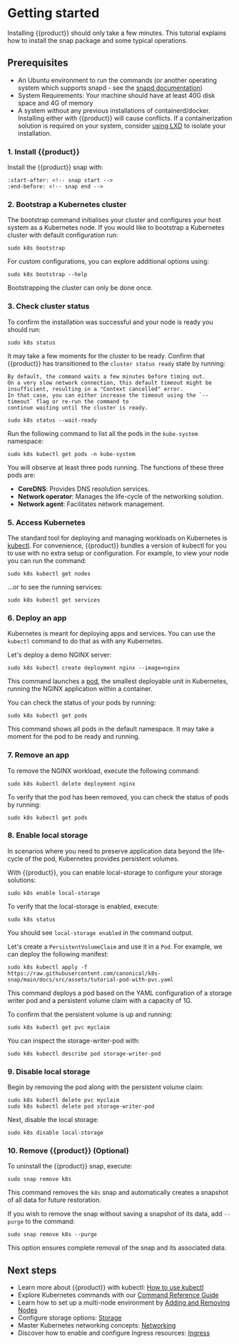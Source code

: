 # Getting started

Installing {{product}} should only take a few minutes. This tutorial
explains how to install the snap package and some typical operations.

## Prerequisites

- An Ubuntu environment to run the commands (or
  another operating system which supports snapd - see the
  [snapd documentation](https://snapcraft.io/docs/installing-snapd))
- System Requirements: Your machine should have at least 40G disk space
  and 4G of memory
- A system without any previous installations of containerd/docker. Installing
either with {{product}} will cause conflicts. If a containerization solution is
required on your system, consider [using LXD][LXD] to isolate your
installation.

### 1. Install {{product}}

Install the {{product}} snap with:

```{literalinclude} ../../_parts/install.md
:start-after: <!-- snap start -->
:end-before: <!-- snap end -->
```

### 2. Bootstrap a Kubernetes cluster

The bootstrap command initialises your cluster and configures your host system
as a Kubernetes node. If you would like to bootstrap a Kubernetes cluster with
default configuration run:

```
sudo k8s bootstrap
```

For custom configurations, you can explore additional options using:

```
sudo k8s bootstrap --help
```

Bootstrapping the cluster can only be done once.

### 3. Check cluster status

To confirm the installation was successful and your node is ready you
should run:

```
sudo k8s status
```

It may take a few moments for the cluster to be ready. Confirm that {{product}}
has transitioned to the `cluster status ready` state by running:

```{important}
By default, the command waits a few minutes before timing out.
On a very slow network connection, this default timeout might be insufficient, resulting in a "Context cancelled" error.
In that case, you can either increase the timeout using the `--timeout` flag or re-run the command to
continue waiting until the cluster is ready.
```

```
sudo k8s status --wait-ready
```

Run the following command to list all the pods in the `kube-system`
namespace:

```
sudo k8s kubectl get pods -n kube-system
```

You will observe at least three pods running. The functions of these three pods
are:

- **CoreDNS**: Provides DNS resolution services.
- **Network operator**: Manages the life-cycle of the networking solution.
- **Network agent**: Facilitates network management.

### 5. Access Kubernetes

The standard tool for deploying and managing workloads on Kubernetes
is [kubectl](https://kubernetes.io/docs/reference/kubectl/).
For convenience, {{product}} bundles a version of
kubectl for you to use with no extra setup or configuration.
For example, to view your node you can run the command:

```
sudo k8s kubectl get nodes
```

…or to see the running services:

```
sudo k8s kubectl get services
```

### 6. Deploy an app

Kubernetes is meant for deploying apps and services.
You can use the `kubectl`
command to do that as with any Kubernetes.

Let's deploy a demo NGINX server:

```
sudo k8s kubectl create deployment nginx --image=nginx
```

This command launches a
[pod](https://kubernetes.io/docs/concepts/workloads/pods/), the smallest
deployable unit in Kubernetes, running the NGINX application within a
container.

You can check the status of your pods by running:

```
sudo k8s kubectl get pods
```

This command shows all pods in the default namespace.
It may take a moment for the pod to be ready and running.

### 7. Remove an app

To remove the NGINX workload, execute the following command:

```
sudo k8s kubectl delete deployment nginx
```

To verify that the pod has been removed, you can check the status of pods by
running:

```
sudo k8s kubectl get pods
```

### 8. Enable local storage

In scenarios where you need to preserve application data beyond the
life-cycle of the pod, Kubernetes provides persistent volumes.

With {{product}}, you can enable local-storage to configure
your storage solutions:

```
sudo k8s enable local-storage
```

To verify that the local-storage is enabled, execute:

```
sudo k8s status
```

You should see `local-storage enabled` in the command output.

Let's create a `PersistentVolumeClaim` and use it in a `Pod`.
For example, we can deploy the following manifest:

```
sudo k8s kubectl apply -f https://raw.githubusercontent.com/canonical/k8s-snap/main/docs/src/assets/tutorial-pod-with-pvc.yaml
```

This command deploys a pod based on the YAML configuration of a
storage writer pod and a persistent volume claim with a capacity of 1G.

To confirm that the persistent volume is up and running:

```
sudo k8s kubectl get pvc myclaim
```

You can inspect the storage-writer-pod with:

```
sudo k8s kubectl describe pod storage-writer-pod
```

### 9. Disable local storage

Begin by removing the pod along with the persistent volume claim:

```
sudo k8s kubectl delete pvc myclaim
sudo k8s kubectl delete pod storage-writer-pod
```

Next, disable the local storage:

```
sudo k8s disable local-storage
```

### 10. Remove {{product}} (Optional)

To uninstall the {{product}} snap, execute:

```
sudo snap remove k8s
```

This command removes the `k8s` snap and automatically creates a snapshot of all
data for future restoration.

If you wish to remove the snap without saving a snapshot of its data, add
`--purge` to the command:

```
sudo snap remove k8s --purge
```

This option ensures complete removal of the snap and its associated data.

## Next steps

- Learn more about {{product}} with kubectl: [How to use kubectl]
- Explore Kubernetes commands with our [Command Reference Guide]
- Learn how to set up a multi-node environment by [Adding and Removing Nodes]
- Configure storage options: [Storage]
- Master Kubernetes networking concepts: [Networking]
- Discover how to enable and configure Ingress resources: [Ingress]

<!-- LINKS -->

[How to use kubectl]: kubectl
[Command Reference Guide]: ../reference/commands
[Adding and Removing Nodes]: add-remove-nodes
[Storage]: ../howto/storage/index
[Networking]: ../howto/networking/index.md
[Ingress]: ../howto/networking/default-ingress.md
[LXD]: ../howto/install/lxd.md
